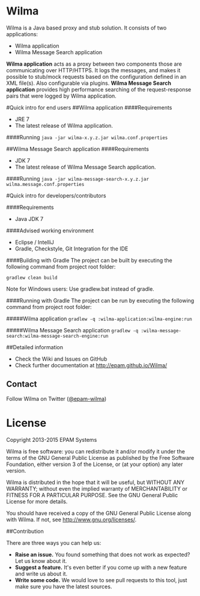 Wilma
===========
Wilma is a Java based proxy and stub solution. It consists of two applications:

* Wilma application
* Wilma Message Search application

**Wilma application** acts as a proxy between two components those are communicating over HTTP/HTTPS. It logs the messages, and makes it possible to stub/mock requests based on the configuration defined in an XML file(s). Also configurable via plugins.
**Wilma Message Search application** provides high performance searching of the request-response pairs that were logged by Wilma application.

#Quick intro for end users
##Wilma application
####Requirements
* JRE 7
* The latest release of Wilma application.

####Running
`java -jar wilma-x.y.z.jar wilma.conf.properties`

##Wilma Message Search application
####Requirements
* JDK 7
* The latest release of Wilma Message Search application.

####Running
`java -jar wilma-message-search-x.y.z.jar wilma.message.conf.properties`

#Quick intro for developers/contributors

####Requirements
* Java JDK 7

####Advised working environment
* Eclipse / IntelliJ
* Gradle, Checkstyle, Git Integration for the IDE

####Building with Gradle
The project can be built by executing the following command from project root folder:

`gradlew clean build`

Note for Windows users: Use gradlew.bat instead of gradle.

####Running with Gradle
The project can be run by executing the following command from project root folder:

#####Wilma application
`gradlew -q :wilma-application:wilma-engine:run`

#####Wilma Message Search application
`gradlew -q :wilma-message-search:wilma-message-search-engine:run`

##Detailed information
* Check the Wiki and Issues on GitHub
* Check further documentation at http://epam.github.io/Wilma/

## Contact
Follow Wilma on Twitter ([@epam-wilma](http://twitter.com/epam-wilma))

# License
Copyright 2013-2015 EPAM Systems

Wilma is free software: you can redistribute it and/or modify
it under the terms of the GNU General Public License as published by
the Free Software Foundation, either version 3 of the License, or
(at your option) any later version.

Wilma is distributed in the hope that it will be useful,
but WITHOUT ANY WARRANTY; without even the implied warranty of
MERCHANTABILITY or FITNESS FOR A PARTICULAR PURPOSE.  See the
GNU General Public License for more details.

You should have received a copy of the GNU General Public License
along with Wilma.  If not, see <http://www.gnu.org/licenses/>.

##Contribution

There are three ways you can help us:

* **Raise an issue.** You found something that does not work as expected? Let us know about it.
* **Suggest a feature.** It's even better if you come up with a new feature and write us about it.
* **Write some code.** We would love to see pull requests to this tool, just make sure you have the latest sources.